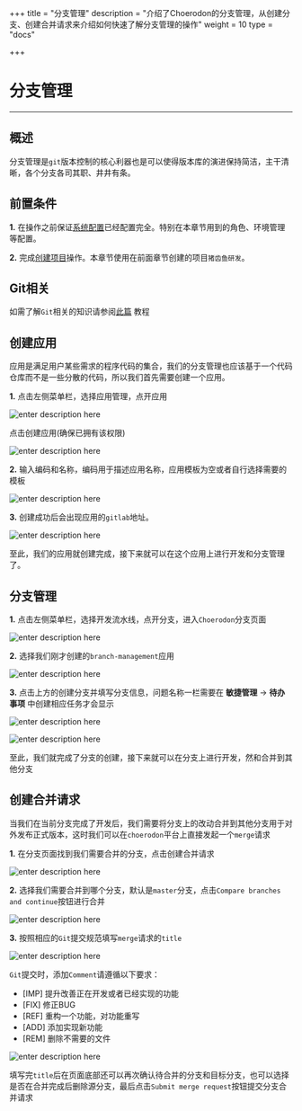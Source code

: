 +++
title = "分支管理"
description = "介绍了Choerodon的分支管理，从创建分支、创建合并请求来介绍如何快速了解分支管理的操作"
weight = 10
type = "docs"

+++

# 分支管理
---

## 概述

分支管理是`git`版本控制的核心利器也是可以使得版本库的演进保持简洁，主干清晰，各个分支各司其职、井井有条。

## 前置条件

**1.** 在操作之前保证[系统配置](../../user-guide/system-configuration)已经配置完全。特别在本章节用到的角色、环境管理等配置。

**2.** 完成[创建项目](../project)操作。本章节使用在前面章节创建的项目`猪齿鱼研发`。

## Git相关

如需了解`Git`相关的知识请参阅[此篇](../user-guide/development-pipeline/branch.md) 教程

## 创建应用

应用是满足用户某些需求的程序代码的集合，我们的分支管理也应该基于一个代码仓库而不是一些分散的代码，所以我们首先需要创建一个应用。

**1.** 点击左侧菜单栏，选择应用管理，点开应用

![enter description here](/docs/quick-start/image/branch/1.png)

点击创建应用(确保已拥有该权限)

![enter description here](/docs/quick-start/image/branch/2.png)

**2.** 输入编码和名称，编码用于描述应用名称，应用模板为空或者自行选择需要的模板

![enter description here](/docs/quick-start/image/branch/3.png)

**3.** 创建成功后会出现应用的`gitlab`地址。

![enter description here](/docs/quick-start/image/branch/4.png)

至此，我们的应用就创建完成，接下来就可以在这个应用上进行开发和分支管理了。

## 分支管理

**1.** 点击左侧菜单栏，选择开发流水线，点开分支，进入`Choerodon`分支页面
 
![enter description here](/docs/quick-start/image/branch/5.png)

**2.** 选择我们刚才创建的`branch-management`应用
 
![enter description here](/docs/quick-start/image/branch/6.png)

**3.** 点击上方的创建分支并填写分支信息，问题名称一栏需要在 **敏捷管理** -> **待办事项** 中创建相应任务才会显示
 
![enter description here](/docs/quick-start/image/branch/7.png)
 
![enter description here](/docs/quick-start/image/branch/8.png)
 
 至此，我们就完成了分支的创建，接下来就可以在分支上进行开发，然和合并到其他分支

## 创建合并请求

当我们在当前分支完成了开发后，我们需要将分支上的改动合并到其他分支用于对外发布正式版本，这时我们可以在`choerodon`平台上直接发起一个`merge`请求

**1.** 在分支页面找到我们需要合并的分支，点击创建合并请求
 
![enter description here](/docs/quick-start/image/branch/9.png)
 
**2.** 选择我们需要合并到哪个分支，默认是`master`分支，点击`Compare branches and continue`按钮进行合并

![enter description here](/docs/quick-start/image/branch/10.png)

**3.** 按照相应的`Git`提交规范填写`merge`请求的`title`

![enter description here](/docs/quick-start/image/branch/11.png) 

 `Git`提交时，添加`Comment`请遵循以下要求：
 
 - [IMP] 提升改善正在开发或者已经实现的功能
 - [FIX] 修正BUG
 - [REF] 重构一个功能，对功能重写
 - [ADD] 添加实现新功能
 - [REM] 删除不需要的文件
 
![enter description here](/docs/quick-start/image/branch/12.png) 

填写完`title`后在页面底部还可以再次确认待合并的分支和目标分支，也可以选择是否在合并完成后删除源分支，最后点击`Submit merge request`按钮提交分支合并请求